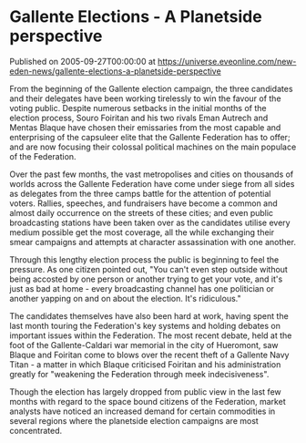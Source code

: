 # Gallente Elections - A Planetside perspective
Published on 2005-09-27T00:00:00 at https://universe.eveonline.com/new-eden-news/gallente-elections-a-planetside-perspective

From the beginning of the Gallente election campaign, the three candidates and their delegates have been working tirelessly to win the favour of the voting public. Despite numerous setbacks in the initial months of the election process, Souro Foiritan and his two rivals Eman Autrech and Mentas Blaque have chosen their emissaries from the most capable and enterprising of the capsuleer elite that the Gallente Federation has to offer; and are now focusing their colossal political machines on the main populace of the Federation.   
  
Over the past few months, the vast metropolises and cities on thousands of worlds across the Gallente Federation have come under siege from all sides as delegates from the three camps battle for the attention of potential voters. Rallies, speeches, and fundraisers have become a common and almost daily occurrence on the streets of these cities; and even public broadcasting stations have been taken over as the candidates utilise every medium possible get the most coverage, all the while exchanging their smear campaigns and attempts at character assassination with one another.   
  
Through this lengthy election process the public is beginning to feel the pressure. As one citizen pointed out, "You can't even step outside without being accosted by one person or another trying to get your vote, and it's just as bad at home - every broadcasting channel has one politician or another yapping on and on about the election. It's ridiculous."   
  
The candidates themselves have also been hard at work, having spent the last month touring the Federation's key systems and holding debates on important issues within the Federation. The most recent debate, held at the foot of the Gallente-Caldari war memorial in the city of Hueromont, saw Blaque and Foiritan come to blows over the recent theft of a Gallente Navy Titan - a matter in which Blaque criticised Foiritan and his administration greatly for "weakening the Federation through meek indecisiveness".   
  
Though the election has largely dropped from public view in the last few months with regard to the space bound citizens of the Federation, market analysts have noticed an increased demand for certain commodities in several regions where the planetside election campaigns are most concentrated.

